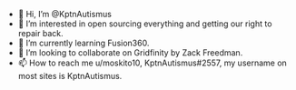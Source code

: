 - 👋 Hi, I’m @KptnAutismus
- 👀 I’m interested in open sourcing everything and getting our right to repair back.
- 🌱 I’m currently learning Fusion360.
- 💞️ I’m looking to collaborate on Gridfinity by Zack Freedman.
- 📫 How to reach me u/moskito10, KptnAutismus#2557, my username on most sites is KptnAutismus.

<!---
KptnAutismus/KptnAutismus is a ✨ special ✨ repository because its `README.md` (this file) appears on your GitHub profile.
You can click the Preview link to take a look at your changes.
--->

